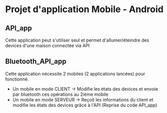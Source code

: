 # Projet d'application Mobile - Android

## API_app
Cette application peut s'utiliser seul et permet d'allumer/éteindre des devices d'une maison connectée via API

## Bluetooth_API_app
Cette application nécessite 2 mobiles (2 applications lancées) pour fonctionné. 
  - Un mobile en mode CLIENT -> Modifie les états des devices et envoie par bluetooth ces opérations au 2ième mobile
  - Un mobile en mode SERVEUR -> Reçoit les informations du client et modifie les états des devices grâce à l'API (Reprise du code API_app)
